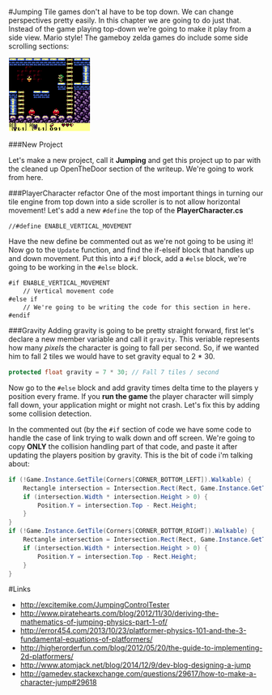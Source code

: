 #Jumping
Tile games don't al have to be top down. We can change perspectives pretty easily. In this chapter we are going to do just that. Instead of the game playing top-down we're going to make it play from a side view. Mario style! The gameboy zelda games do include some side scrolling sections:

![SIZE_SCROLL](Images/link_side_scroll.png)

###New Project

Let's make a new project, call it **Jumping** and get this project up to par with the cleaned up OpenTheDoor section of the writeup. We're going to work from here.

###PlayerCharacter refactor
One of the most important things in turning our tile engine from top down into a side scroller is to not allow horizontal movement! Let's add a new ```#define``` the top of the **PlayerCharacter.cs**

```
//#define ENABLE_VERTICAL_MOVEMENT
```

Have the new define be commented out as we're not going to be using it! Now go to the ```Update``` function, and find the if-elseif block that handles up and down movement. Put this into a ```#if``` block, add a ```#else``` block, we're going to be working in the ```#else``` block.

```
#if ENABLE_VERTICAL_MOVEMENT
    // Vertical movement code
#else if
    // We're going to be writing the code for this section in here.
#endif
```

###Gravity
Adding gravity is going to be pretty straight forward, first let's declare a new member variable and call it ```gravity```. This veriable represents how many _pixels_ the character is going to fall per second. So, if we wanted him to fall 2 tiles we would have to set gravity equal to 2 * 30.

```cs
protected float gravity = 7 * 30; // Fall 7 tiles / second
```

Now go to the ```#else``` block and add gravity times delta time to the players y position every frame. If you **run the game** the player character will simply fall down, your application might or might not crash. Let's fix this by adding some collision detection.

In the commented out (by the ```#if``` section of code we have some code to handle the case of link trying to walk down and off screen. We're going to copy **ONLY** the collision handling part of that code, and paste it after updating the players position by gravity. This is the bit of code i'm talking about:

```cs
if (!Game.Instance.GetTile(Corners[CORNER_BOTTOM_LEFT]).Walkable) {
    Rectangle intersection = Intersection.Rect(Rect, Game.Instance.GetTileRect(Corners[CORNER_BOTTOM_LEFT]));
    if (intersection.Width * intersection.Height > 0) {
        Position.Y = intersection.Top - Rect.Height;
    }
}
if (!Game.Instance.GetTile(Corners[CORNER_BOTTOM_RIGHT]).Walkable) {
    Rectangle intersection = Intersection.Rect(Rect, Game.Instance.GetTileRect(Corners[CORNER_BOTTOM_RIGHT]));
    if (intersection.Width * intersection.Height > 0) {
        Position.Y = intersection.Top - Rect.Height;
    }
}
```
#Links
* http://excitemike.com/JumpingControlTester
* http://www.piratehearts.com/blog/2012/11/30/deriving-the-mathematics-of-jumping-physics-part-1-of/
* http://error454.com/2013/10/23/platformer-physics-101-and-the-3-fundamental-equations-of-platformers/
* http://higherorderfun.com/blog/2012/05/20/the-guide-to-implementing-2d-platformers/
* http://www.atomjack.net/blog/2014/12/9/dev-blog-designing-a-jump
* http://gamedev.stackexchange.com/questions/29617/how-to-make-a-character-jump#29618